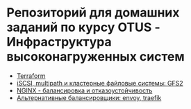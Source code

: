 # Репозиторий для домашних заданий по курсу OTUS - Инфраструктура высоконагруженных систем
- [Terraform](./lab1)
- [iSCSI, multipath и кластерные файловые системы: GFS2](./lab2)
- [NGINX - балансировка и отказоустойчивость](./lab3)
- [Альтернативные балансировщики: envoy, traefik ](./lab4)